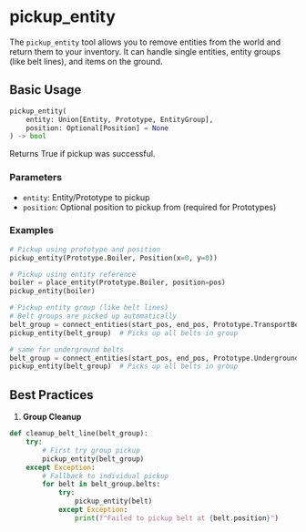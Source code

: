 # pickup_entity

The `pickup_entity` tool allows you to remove entities from the world and return them to your inventory. It can handle single entities, entity groups (like belt lines), and items on the ground.

## Basic Usage

```python
pickup_entity(
    entity: Union[Entity, Prototype, EntityGroup],
    position: Optional[Position] = None
) -> bool
```

Returns True if pickup was successful.

### Parameters
- `entity`: Entity/Prototype to pickup
- `position`: Optional position to pickup from (required for Prototypes)

### Examples
```python
# Pickup using prototype and position
pickup_entity(Prototype.Boiler, Position(x=0, y=0))

# Pickup using entity reference
boiler = place_entity(Prototype.Boiler, position=pos)
pickup_entity(boiler)

# Pickup entity group (like belt lines)
# Belt groups are picked up automatically
belt_group = connect_entities(start_pos, end_pos, Prototype.TransportBelt)
pickup_entity(belt_group)  # Picks up all belts in group

# same for underground belts
belt_group = connect_entities(start_pos, end_pos, Prototype.UndergroundBelt)
pickup_entity(belt_group)  # Picks up all belts in group
```

## Best Practices

1. **Group Cleanup**
```python
def cleanup_belt_line(belt_group):
    try:
        # First try group pickup
        pickup_entity(belt_group)
    except Exception:
        # Fallback to individual pickup
        for belt in belt_group.belts:
            try:
                pickup_entity(belt)
            except Exception:
                print(f"Failed to pickup belt at {belt.position}")
```